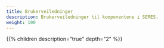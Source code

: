 ```yaml
---
title: Brukerveiledninger
description: Brukerveiledninger til komponentene i SERES. 
weight: 100
---
```


{{% children description="true" depth="2" %}}